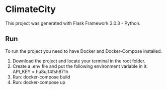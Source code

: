 # ClimateCity

This project was generated with Flask Framework 3.0.3 - Python.

## Run
To run the project you need to have Docker and Docker-Compose installed.
1. Download the project and locate your terminal in the root folder.
2. Create a .env file and put the following environment variable in it: API_KEY = hu8uj14fsh871h
3. Run: docker-compose build
2. Run: docker-compose up

